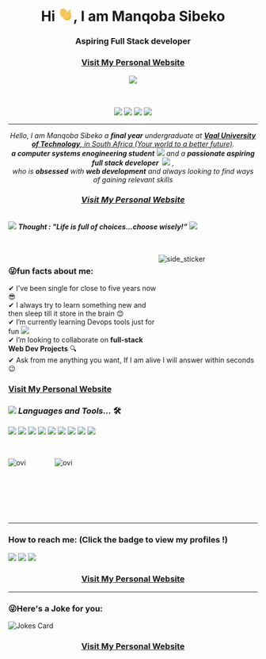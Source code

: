 <h1 align="center">Hi <img src="https://raw.githubusercontent.com/ABSphreak/ABSphreak/master/gifs/Hi.gif" width="30px">, I am Manqoba Sibeko </h1>
<h3 align="center">Aspiring Full Stack developer </h3>
<h3 align="center" target =_blank ><a href="https://manqobasibeko.github.io/my-website/index" target="_blank">Visit My Personal Website</a>  </h3>
</p>


<div align=" center">

  ![](https://camo.githubusercontent.com/992babdffd8c74a1502de375fbdf7e4d54773242/68747470733a2f2f6d656469612e67697068792e636f6d2f6d656469612f53576f536b4e36447854737a71494b4571762f67697068792e676966)

<br>
  
</div>


 <p align="center">
<img src="https://img.shields.io/badge/Age-26-blue" />
  <img src="https://img.shields.io/badge/Focus-fullstack%20developer-brightgreen" />
  <img src="https://img.shields.io/badge/Lives-South%20Africa-success" />
  <img src="https://img.shields.io/badge/Languages-English%20%20-brightgreen" />
</p>
<hr>




<p align="center">
  <em>
    Hello, I am Manqoba Sibeko a <b>final year</b> undergraduate at <a href="https://www.vut.ac.za/"> <b> Vaal University of Technology</b>, in South Africa  (Your world to a better future)</a>. <br>
    <b>a computer systems enogineering student</b> <img src="https://github.com/TheDudeThatCode/TheDudeThatCode/blob/master/Assets/Developer.gif" width="30px"> and a <b> passionate aspiring full stack developer </b>&nbsp;<img src="https://github.com/TheDudeThatCode/TheDudeThatCode/blob/master/Assets/Designer.gif" width="36px">&nbsp,<br>who is <b>obsessed</b>
    with <b>web development</b> and always looking to find ways of gaining relevant skills
    <h3 align="center" target =_blank ><a href="https://manqobasibeko.github.io/my-website/index" target="_blank">Visit My Personal Website</a>  </h3>
  </em> 
  <br>
  <img src="https://media.giphy.com/media/gH3LO09IOiZIqePwv9/giphy.gif" width="50" /> <b><i align="center">Thought : "Life is full of choices…choose wisely!”</i></b> <img src="https://media.giphy.com/media/qjqUcgIyRjsl2/giphy.gif" width="50" />
</p>
<br><br>
<img align="right" width=200px height=200px alt="side_sticker" src="https://media.giphy.com/media/TEnXkcsHrP4YedChhA/giphy.gif" />

 ### 😜fun facts about me:

✔ I've been single for close to five years now 😎<br>
✔ I always try to learn something new and then sleep till it store in the brain 😊 <br>
✔ I’m currently learning Devops tools just for fun <img src="https://github.com/TheDudeThatCode/TheDudeThatCode/blob/master/Assets/Designer.gif" width="36px"> <br>
✔ I’m looking to collaborate on <strong>full-stack Web Dev Projects</strong> 🔍<br>
✔ Ask from me anything you want, If I am alive I will answer within seconds 😉<br>
<h3 target =_blank ><a href="https://manqobasibeko.github.io/my-website/index" target="_blank">Visit My Personal Website</a>  </h3>






### <img src="https://media.giphy.com/media/iY8CRBdQXODJSCERIr/giphy.gif" width="30px">&nbsp;***Languages and Tools...***  🛠 



  <img src="https://img.shields.io/badge/javascript%20-%23323330.svg?&style=for-the-badge&logo=javascript&logoColor=%23F7DF1E">   <img src="https://img.shields.io/badge/html5%20-%23E34F26.svg?&style=for-the-badge&logo=html5&logoColor=white">   <img src="https://img.shields.io/badge/css3%20-%231572B6.svg?&style=for-the-badge&logo=css3&logoColor=white">   <img src="https://img.shields.io/badge/react%20-%2320232a.svg?&style=for-the-badge&logo=react&logoColor=%2361DAFB">   <img src="https://img.shields.io/badge/bootstrap%20-%23563D7C.svg?&style=for-the-badge&logo=bootstrap&logoColor=white">   <img src="https://img.shields.io/badge/git%20-%23F05033.svg?&style=for-the-badge&logo=git&logoColor=white"/>   <img src="http://img.shields.io/badge/-VS%20Code-000000?style=for-the-badge&logo=Visual-studio-code&logoColor=blue"> <img src="https://img.shields.io/badge/python%20-%2314354C.svg?&style=for-the-badge&logo=python&logoColor=white"> <img src="https://img.shields.io/badge/nodejs%20-%2314354C.svg?&style=for-the-badge&logo=node&logoColor=white"> 


<br/>

<p><img align="left" src="https://github-readme-stats.vercel.app/api/top-langs?username=ManqobaSibeko&show_icons=true&locale=en&layout=compact&theme=chartreuse-dark" alt="ovi" /></p>
<p>&nbsp;<img align="right" src="https://github-readme-stats.vercel.app/api?username=ManqobaSibeko&show_icons=true&locale=en&theme=chartreuse-dark" alt="ovi" width="410" /></p>
<br><br><br><br><br>

<hr>


### How to reach me: <strong>(Click the badge to view my profiles !)</strong>

<img src="https://img.shields.io/badge/manqsibeko@gmail.com-%23D14836.svg?&style=for-the-badge&logo=gmail&logoColor=white" href="manqsibeko@gmail.com">    <a   target="_blank" href="https://www.linkedin.com/in/manqoba-sibeko-a55019104/"><img src="https://img.shields.io/badge/manqoba sibeko-%230077B5.svg?&style=for-the-badge&logo=linkedin&logoColor=white" ></a>   <a  target="_blank" href="https://twitter.com/ManqobaSibekoQh"><img src="https://img.shields.io/badge/manqoba Sibeko-%2312100E.svg?&style=for-the-badge&logo=twitter&logoColor=white"></a>

<h3 align="center" target =_blank ><a href="https://manqobasibeko.github.io/my-website/index" target="_blank">Visit My Personal Website</a>  </h3>

---

  
 ### 😜Here's a Joke for you:
<img src="https://readme-jokes.vercel.app/api" alt="Jokes Card" />

<h3 align="center" target =_blank ><a href="https://manqobasibeko.github.io/my-website/index" target="_blank">Visit My Personal Website</a>  </h3>

 

